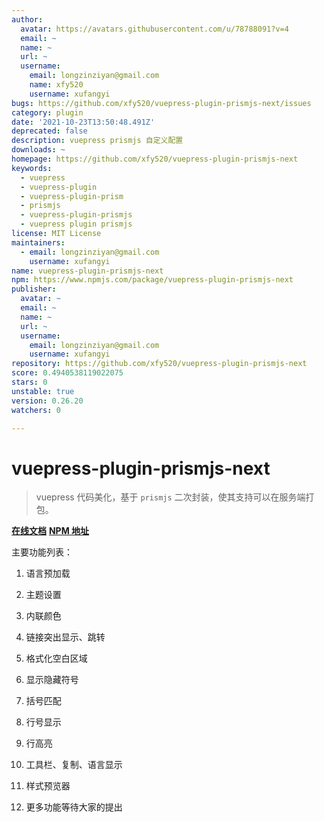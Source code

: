```yaml
---
author:
  avatar: https://avatars.githubusercontent.com/u/78788091?v=4
  email: ~
  name: ~
  url: ~
  username:
    email: longzinziyan@gmail.com
    name: xfy520
    username: xufangyi
bugs: https://github.com/xfy520/vuepress-plugin-prismjs-next/issues
category: plugin
date: '2021-10-23T13:50:48.491Z'
deprecated: false
description: vuepress prismjs 自定义配置
downloads: ~
homepage: https://github.com/xfy520/vuepress-plugin-prismjs-next
keywords:
  - vuepress
  - vuepress-plugin
  - vuepress-plugin-prism
  - prismjs
  - vuepress-plugin-prismjs
  - vuepress plugin prismjs
license: MIT License
maintainers:
  - email: longzinziyan@gmail.com
    username: xufangyi
name: vuepress-plugin-prismjs-next
npm: https://www.npmjs.com/package/vuepress-plugin-prismjs-next
publisher:
  avatar: ~
  email: ~
  name: ~
  url: ~
  username:
    email: longzinziyan@gmail.com
    username: xufangyi
repository: https://github.com/xfy520/vuepress-plugin-prismjs-next
score: 0.4940538119022075
stars: 0
unstable: true
version: 0.26.20
watchers: 0

---
```


# vuepress-plugin-prismjs-next

> vuepress 代码美化，基于 `prismjs` 二次封装，使其支持可以在服务端打包。

**[在线文档](https://doc.wssio.com/opensource/vuepress-plugin-prismjs-next/)**
  **[NPM 地址](https://www.npmjs.com/package/vuepress-plugin-prismjs-next)**

主要功能列表：

1. 语言预加载

2. 主题设置

3. 内联颜色

4. 链接突出显示、跳转

5. 格式化空白区域

6. 显示隐藏符号

7. 括号匹配

8. 行号显示

9. 行高亮

10. 工具栏、复制、语言显示

11. 样式预览器

12. 更多功能等待大家的提出
